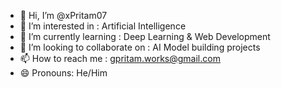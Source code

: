 - 👋 Hi, I’m @xPritam07
- 👀 I’m interested in : Artificial Intelligence
- 🌱 I’m currently learning : Deep Learning & Web Development
- 💞️ I’m looking to collaborate on : AI Model building projects
- 📫 How to reach me : gpritam.works@gmail.com
- 😄 Pronouns: He/Him
<!---
- ⚡ Fun fact: ...
xPritam07/xPritam07 is a ✨ special ✨ repository because its `README.md` (this file) appears on your GitHub profile.
You can click the Preview link to take a look at your changes.
--->
